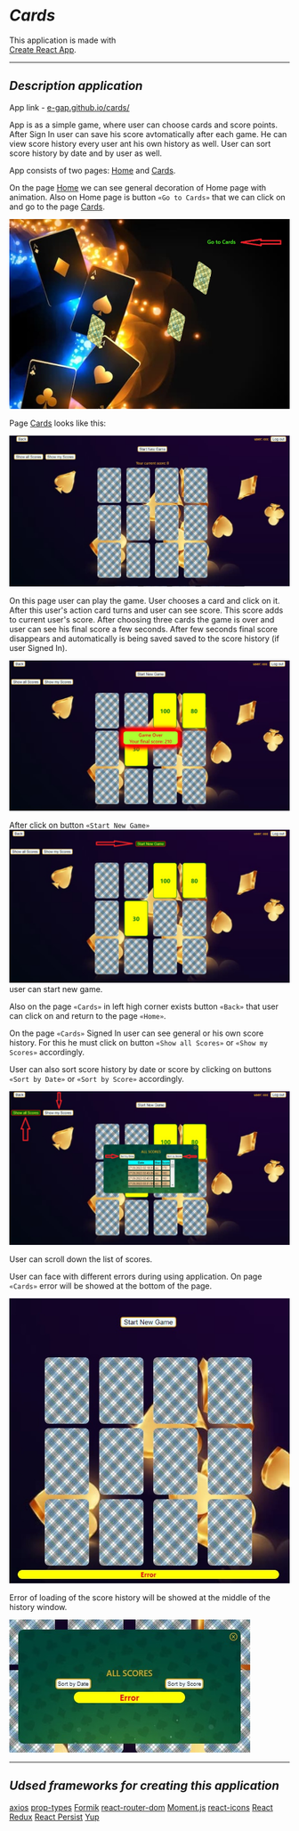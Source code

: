 # **_Cards_**

This application is made with  
[Create React App](https://github.com/facebook/create-react-app).

---

## **_Description application_**

App link - [e-gap.github.io/cards/](e-gap.github.io/cards/)

App is as a simple game, where user can choose cards and score points. After
Sign In user can save his score avtomatically after each game. He can view score
history every user ant his own history as well. User can sort score history by
date and by user as well.

App consists of two pages: [Home](https://e-gap.github.io/cards/) and
[Cards](https://e-gap.github.io/cards/cards).

On the page [Home](https://e-gap.github.io/cards/) we can see general decoration
of Home page with animation. Also on Home page is button `«Go to Cards»` that we
can click on and go to the page [Cards](https://e-gap.github.io/cards/cards).

![Home page of app](./assets/home-page.jpg)

Page [Cards](https://e-gap.github.io/cards/cards) looks like this:

![Card page of app](./assets/card-page.jpg)

On this page user can play the game. User chooses a card and click on it. After
this user's action card turns and user can see score. This score adds to current
user's score. After choosing three cards the game is over and user can see his
final score a few seconds. After few seconds final score disappears and
automatically is being saved saved to the score history (if user Signed In).

![Final user's score](./assets/final-score.jpg)

After click on button `«Start New Game»`
![Start New Game](./assets/start-new-game.jpg) user can start new game.

Also on the page `«Cards»` in left high corner exists button `«Back»` that user
can click on and return to the page `«Home»`.

On the page `«Cards»` Signed In user can see general or his own score history.
For this he must click on button `«Show all Scores»` or `«Show my Scores»`
accordingly.

User can also sort score history by date or score by clicking on buttons
`«Sort by Date»` or `«Sort by Score»` accordingly.

![Show history](./assets/show-history.jpg)

User can scroll down the list of scores.

User can face with different errors during using application. On page `«Cards»`
error will be showed at the bottom of the page.

![Error on the Card page](./assets/error-card-page.jpg)

Error of loading of the score history will be showed at the middle of the
history window.

![Error of loading history](./assets/error-history.jpg)

---

## **_Udsed frameworks for creating this application_**

[axios](https://axios-http.com/)
[prop-types](https://github.com/facebook/prop-types)
[Formik](https://formik.org/)
[react-router-dom](https://github.com/remix-run/react-router)
[Moment.js](https://momentjs.com/)
[react-icons](https://github.com/react-icons/react-icons)
[React Redux](https://github.com/reduxjs/react-redux)
[React Persist](https://github.com/rt2zz/redux-persist)
[Yup](https://github.com/jquense/yup)
